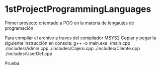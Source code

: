 # 1stProjectProgrammingLanguages
Primer proyecto orientado a POO en la materia de lengaujes de programación

Para compilar el archivo a traves del compilador MSYS2 Copiar y pegar la siguiente instrucción en consola:
    g++ -o main.exe ./main.cpp ./includes/Admin.cpp ./includes/Cajero.cpp ./includes/Cliente.cpp ./includes/UserDef.cpp

Prueba
